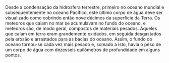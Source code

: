﻿Desde a condensação da hidrosfera terrestre, primeiro no oceano mundial e subsequentemente no oceano Pacífico, este último corpo de água deve ser visualizado como  cobrindo então nove décimos da superfície da Terra. Os meteoros que caiam no mar se acumulavam no fundo do oceano, e meteoros são, de modo geral, compostos de materiais pesados. Aqueles que caíam em terra eram grandemente oxidados, em seguida desgastados pela erosão e arrastados para as bacias do oceano. Assim, o fundo do oceano tornou-se cada vez mais pesado e, somado a isto, havia o peso de um corpo de água com dezesseis quilômetros de profundidade em alguns pontos.